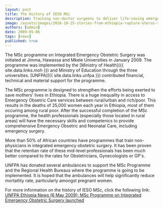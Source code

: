 ```yaml
---
layout: post
title: The History of IESO MSc
description: Training non-doctor surgeons to deliver life-saving emergency obstetric and surgical care, especially in rural areas, has resulted in dramatic reductions in maternal mortality rate. Ethiopia was one of the early pioneers supported by UNFPA of this programme.
image: /assets/images/2016-10-25-stories-from-ethiopia-rupture-uterus-surgery.jpg
authors: [admin]
date: 2009-05-06
tags: [news]
published: true
---
```

The MSc programme on Integrated Emergency Obstetric Surgery was initiated at Jimma, Hawassa and Mkele Universities in January 2009.
The programme was implemented by the [Ministry of Health]({{ site.data.links.moh }}) and Ministry of Education through the three universities.
[UNFPA]({{ site.data.links.unfpa }}) contributed financial, technical and material support for the programme.

The MSc programme is designed to strengthen the efforts being exerted to save mothers' lives in Ethiopia.
There is a huge inequality in access to Emergency Obsetric Care  services between rural/urban and rich/poor.
This results in the deaths of 25,000 women each year in Ethiopia, most of them occuring among rural poor.
After the successful completion of the MSc programme, the health professionals (especially those located in rural areas) will have the necessary skills and competenics to provide comprehensive Emergency Obsetric and Neonatal Care, including emergency surgery.

More than 50% of African countries have programmes that train non-physicians in integrated emergency obstetric surgery.
It has been proven that the retentian rate of these mid-level professionals has been much better compared to the rates  for Obstetricians, Gynecologists or GP's.

UNFPA has donated several ambulances to support the MSc Programme and the Regional Health Bureaus where the programme is going to be implemented.
It is hoped that the ambulances will help significantly reduce mortatlity rate, particularly amongst pregnant women.

For more information on the history of IESO MSc, click the following link:  
[UNFPA Ethiopia News (6 May 2009): MSc Programme on Integrated Emergency Obstetric Surgery launched](http://ethiopia.unfpa.org/news/msc-programme-integrated-emergency-obstetric-surgery-launched)